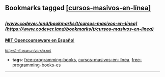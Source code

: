 ## Bookmarks tagged [[cursos-masivos-en-línea]](https://www.codever.land/search?q=[cursos-masivos-en-línea])

_<sup><sup>[www.codever.land/bookmarks/t/cursos-masivos-en-línea](https://www.codever.land/bookmarks/t/cursos-masivos-en-línea)</sup></sup>_
---
#### [MIT Opencourseware en Español](http://mit.ocw.universia.net)
_<sup>http://mit.ocw.universia.net</sup>_

* **tags**: [free-programming-books](../tagged/free-programming-books.md), [cursos-masivos-en-línea](../tagged/cursos-masivos-en-línea.md), [free-programming-books-es](../tagged/free-programming-books-es.md)
---

